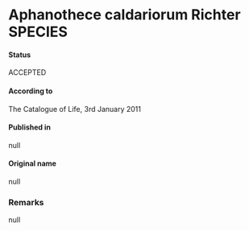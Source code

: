 # Aphanothece caldariorum Richter SPECIES

#### Status
ACCEPTED

#### According to
The Catalogue of Life, 3rd January 2011

#### Published in
null

#### Original name
null

### Remarks
null